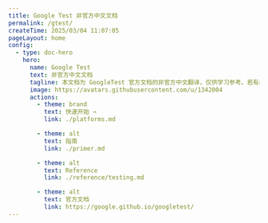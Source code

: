 ```yaml
---
title: Google Test 非官方中文文档
permalink: /gtest/
createTime: 2025/03/04 11:07:05
pageLayout: home
config:
  - type: doc-hero
    hero:
      name: Google Test
      text: 非官方中文文档
      tagline: 本文档为 GoogleTest 官方文档的非官方中文翻译，仅供学习参考。若有歧义，请以官方文档为准。
      image: https://avatars.githubusercontent.com/u/1342004
      actions:
        - theme: brand
          text: 快速开始 →
          link: ./platforms.md

        - theme: alt
          text: 指南
          link: ./primer.md

        - theme: alt
          text: Reference
          link: ./reference/testing.md

        - theme: alt
          text: 官方文档
          link: https://google.github.io/googletest/
---
```

